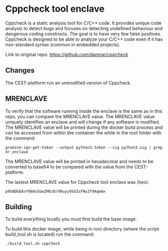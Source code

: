 # Cppcheck tool enclave
Cppcheck is a static analysis tool for C/C++ code. It provides unique code analysis to detect bugs and focuses on detecting undefined behaviour and dangerous coding constructs. The goal is to have very few false positives. Cppcheck is designed to be able to analyze your C/C++ code even if it has non-standard syntax (common in embedded projects).

Link to original repo: https://github.com/danmar/cppcheck

## Changes
The CEST-platform run an unmodified version of Cppcheck.

## MRENCLAVE
To verify that the software running inside the enclave is the same as in this repo, you can compare the MRENCLAVE value. The MRENCLAVE value uniquely identifies an enclave and will change if any software is modified. The MRENCLAVE value will be printed during the docker build process and can be accessed from within the container the while in the root folder with the command:
```console
gramine-sgx-get-token --output python3.token --sig python3.sig | grep mr_enclave
```
The MRENCLAVE value will be printed in hexadecimal and needs to be converted to base64 to be compared with the value from the CEST-platform.

The lastest MRENCLAVE value for Cppcheck tool enclave was (hex): 
```
p9UADbEAvY966vSUwIMO/D/XRuyu95d3sFNoJf9AqmA=
```
## Building
To build everything locally you must first build the base image. 

To build this docker image, while being in root directory (where the script build_tool.sh is located) run the command:
```console
./build_tool.sh cppcheck
```
